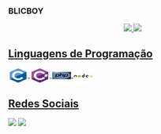 ### BLICBOY


<div align="center">
  <a href="https://github.com/BlicBoy">
  <img height="180em" src="https://github-readme-stats.vercel.app/api?username=BlicBoy&show_icons=true&theme=dark&include_all_commits=true&count_private=true"/> <img height="180em" src="https://github-readme-stats.vercel.app/api/top-langs/?username=BlicBoy&layout=compact&langs_count=7&theme=dark"/>
</div>




## Linguagens de Programação
<img align="center" alt="BB-C" height="30" width="40" src="https://raw.githubusercontent.com/devicons/devicon/master/icons/c/c-original.svg"> <img align="center" alt="BB-C" height="30" width="40" src="https://raw.githubusercontent.com/devicons/devicon/master/icons/csharp/csharp-original.svg"> <img align="center" alt="BB-C" height="30" width="40" src="https://raw.githubusercontent.com/devicons/devicon/master/icons/php/php-original.svg"> <img align="center" alt="BB-C" height="30" width="40" src="https://raw.githubusercontent.com/devicons/devicon/master/icons/nodejs/nodejs-original-wordmark.svg">

## Redes Sociais

<a href="https://www.instagram.com/blicboy_/" target="_blank"><img src="https://img.shields.io/badge/Instagram-E4405F?style=for-the-badge&logo=instagram&logoColor=white" target="_blank"></a> <a href="https://www.linkedin.com/in/gon%C3%A7alo-oliveira-7290491bb" target="_blank"><img src="https://img.shields.io/badge/LinkedIn-0077B5?style=for-the-badge&logo=linkedin&logoColor=white" target="_blank"></a>
